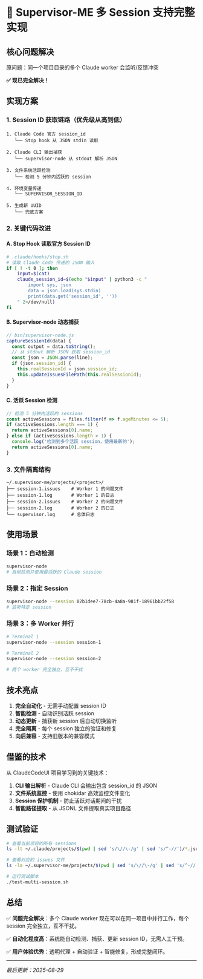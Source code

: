 # 🎯 Supervisor-ME 多 Session 支持完整实现

## 核心问题解决

原问题：同一个项目目录的多个 Claude worker 会监听/反馈冲突

**✅ 现已完全解决！**

## 实现方案

### 1. Session ID 获取链路（优先级从高到低）

```
1. Claude Code 官方 session_id
   └── Stop hook 从 JSON stdin 读取
   
2. Claude CLI 输出捕获
   └── supervisor-node 从 stdout 解析 JSON
   
3. 文件系统活跃检测
   └── 检测 5 分钟内活跃的 session
   
4. 环境变量传递
   └── SUPERVISOR_SESSION_ID
   
5. 生成新 UUID
   └── 兜底方案
```

### 2. 关键代码改进

#### A. Stop Hook 读取官方 Session ID
```bash
# .claude/hooks/stop.sh
# 读取 Claude Code 传递的 JSON 输入
if [ ! -t 0 ]; then
    input=$(cat)
    claude_session_id=$(echo "$input" | python3 -c "
        import sys, json
        data = json.load(sys.stdin)
        print(data.get('session_id', ''))
    " 2>/dev/null)
fi
```

#### B. Supervisor-node 动态捕获
```javascript
// bin/supervisor-node.js
captureSessionId(data) {
  const output = data.toString();
  // 从 stdout 解析 JSON 获取 session_id
  const json = JSON.parse(line);
  if (json.session_id) {
    this.realSessionId = json.session_id;
    this.updateIssuesFilePath(this.realSessionId);
  }
}
```

#### C. 活跃 Session 检测
```javascript
// 检测 5 分钟内活跃的 sessions
const activeSessions = files.filter(f => f.ageMinutes <= 5);
if (activeSessions.length === 1) {
  return activeSessions[0].name;
} else if (activeSessions.length > 1) {
  console.log('检测到多个活跃 session，使用最新的');
  return activeSessions[0].name;
}
```

### 3. 文件隔离结构

```
~/.supervisor-me/projects/<project>/
├── session-1.issues    # Worker 1 的问题文件
├── session-1.log       # Worker 1 的日志
├── session-2.issues    # Worker 2 的问题文件  
├── session-2.log       # Worker 2 的日志
└── supervisor.log      # 总体日志
```

## 使用场景

### 场景 1：自动检测
```bash
supervisor-node
# 自动检测并使用最活跃的 Claude session
```

### 场景 2：指定 Session
```bash
supervisor-node --session 02b1dee7-78cb-4a8a-981f-18961bb22f58
# 监听特定 session
```

### 场景 3：多 Worker 并行
```bash
# Terminal 1
supervisor-node --session session-1

# Terminal 2  
supervisor-node --session session-2

# 两个 worker 完全独立，互不干扰
```

## 技术亮点

1. **完全自动化** - 无需手动配置 session ID
2. **智能检测** - 自动识别活跃 session
3. **动态更新** - 捕获新 session 后自动切换监听
4. **完全隔离** - 每个 session 独立的验证和修复
5. **向后兼容** - 支持旧版本的兼容模式

## 借鉴的技术

从 ClaudeCodeUI 项目学习到的关键技术：

1. **CLI 输出解析** - Claude CLI 会输出包含 session_id 的 JSON
2. **文件系统监控** - 使用 chokidar 高效监控文件变化
3. **Session 保护机制** - 防止活跃对话期间的干扰
4. **智能路径提取** - 从 JSONL 文件提取真实项目路径

## 测试验证

```bash
# 查看当前项目的所有 sessions
ls -lt ~/.claude/projects/$(pwd | sed 's/\//\-/g' | sed 's/^-//')/*.jsonl

# 查看对应的 issues 文件
ls -la ~/.supervisor-me/projects/$(pwd | sed 's/\//\-/g' | sed 's/^-//')/*.issues

# 运行测试脚本
./test-multi-session.sh
```

## 总结

✅ **问题完全解决**：多个 Claude worker 现在可以在同一项目中并行工作，每个 session 完全独立，互不干扰。

✅ **自动化程度高**：系统能自动检测、捕获、更新 session ID，无需人工干预。

✅ **用户体验优秀**：透明代理 + 自动验证 + 智能修复，形成完整闭环。

---

*最后更新：2025-08-29*
